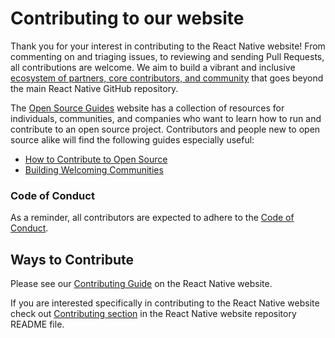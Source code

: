# Contributing to our website

Thank you for your interest in contributing to the React Native website! From commenting on and triaging issues, to reviewing and sending Pull Requests, all contributions are welcome. We aim to build a vibrant and inclusive [ecosystem of partners, core contributors, and community](https://github.com/facebook/react-native/blob/main/ECOSYSTEM.md) that goes beyond the main React Native GitHub repository.

The [Open Source Guides](https://opensource.guide/) website has a collection of resources for individuals, communities, and companies who want to learn how to run and contribute to an open source project. Contributors and people new to open source alike will find the following guides especially useful:

- [How to Contribute to Open Source](https://opensource.guide/how-to-contribute/)
- [Building Welcoming Communities](https://opensource.guide/building-community/)

### Code of Conduct

As a reminder, all contributors are expected to adhere to the [Code of Conduct](https://github.com/facebook/react-native-website/blob/main/CODE_OF_CONDUCT.md).

## Ways to Contribute

Please see our [Contributing Guide](https://reactnative.dev/contributing/overview) on the React Native website.

If you are interested specifically in contributing to the React Native website check out [Contributing section](https://github.com/facebook/react-native-website#-contributing) in the React Native website repository README file.
